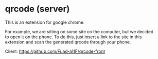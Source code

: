 # qrcode (server)

This is an extension for google chrome.

For example, we are sitting on some site on the computer, but we decided to open it on the phone. To do this, just insert a link to the site in this extension and scan the generated qrcode through your phone.

Client: https://github.com/Fuad-a11F/qrcode-front
